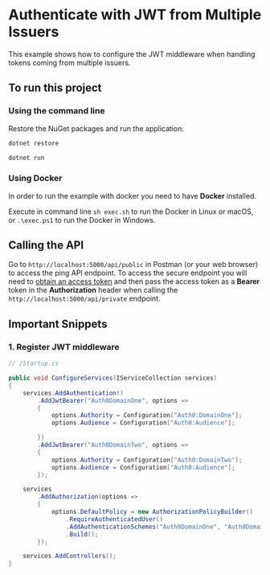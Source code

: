 # Authenticate with JWT from Multiple Issuers

This example shows how to configure the JWT middleware when handling tokens coming from multiple issuers. 

## To run this project

### Using the command line

Restore the NuGet packages and run the application:

```bash
dotnet restore

dotnet run
```

### Using Docker

In order to run the example with docker you need to have **Docker** installed.

Execute in command line `sh exec.sh` to run the Docker in Linux or macOS, or `.\exec.ps1` to run the Docker in Windows.

## Calling the API

Go to `http://localhost:5000/api/public` in Postman (or your web browser) to access the ping API endpoint. To access the secure endpoint you will need to [obtain an access token](https://auth0.com/docs/tokens/access-token#how-to-get-an-access-token) and then pass the access token as a **Bearer** token in the **Authorization** header when calling the `http://localhost:5000/api/private` endpoint.

## Important Snippets

### 1. Register JWT middleware

```csharp
// /Startup.cs

public void ConfigureServices(IServiceCollection services)
{
	services.AddAuthentication()
		.AddJwtBearer("Auth0DomainOne", options =>
		{
			options.Authority = Configuration["Auth0:DomainOne"];
			options.Audience = Configuration["Auth0:Audience"];

		})
		.AddJwtBearer("Auth0DomainTwo", options =>
		{
			options.Authority = Configuration["Auth0:DomainTwo"];
			options.Audience = Configuration["Auth0:Audience"];
		});

	services
		.AddAuthorization(options =>
		{
			options.DefaultPolicy = new AuthorizationPolicyBuilder()
				.RequireAuthenticatedUser()
				.AddAuthenticationSchemes("Auth0DomainOne", "Auth0DomainTwo")
				.Build();
		});

	services.AddControllers();
}
```
